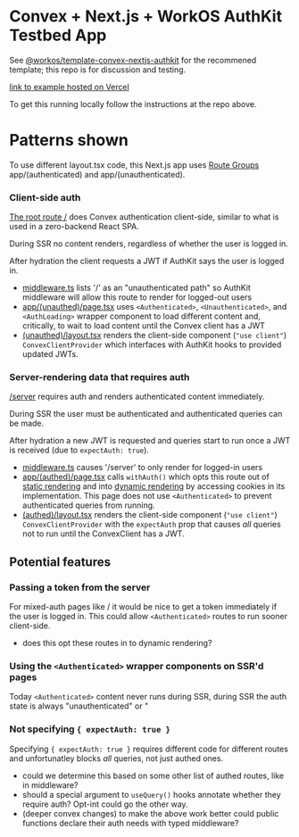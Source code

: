 # Convex + Next.js + WorkOS AuthKit Testbed App

See [@workos/template-convex-nextjs-authkit](https://github.com/workos/template-convex-nextjs-authkit) for the recommened template;
this repo is for discussion and testing.

[link to example hosted on Vercel](https://workos-convex-nextjs-testbed.previews.convex.dev/)

To get this running locally follow the instructions at the repo above.

# Patterns shown

To use different layout.tsx code, this Next.js app uses [Route Groups](https://nextjs.org/docs/app/api-reference/file-conventions/route-groups) app/(authenticated) and app/(unauthenticated).

### Client-side auth

[The root route /](https://workos-convex-nextjs-testbed.previews.convex.dev/) does Convex authentication client-side, similar to what is used in a zero-backend React SPA.

During SSR no content renders, regardless of whether the user is logged in.

After hydration the client requests a JWT if AuthKit says the user is logged in.

- [middleware.ts](./middleware.ts) lists '/' as an "unauthenticated path" so AuthKit middleware will allow this route to render for logged-out users
- [app/(unauthed)/page.tsx](<./app/(unauthed)/page.tsx>) uses `<Authenticated>`, `<Unauthenticated>`, and `<AuthLoading>` wrapper component to load different content and, critically, to wait to load content until the Convex client has a JWT
- [(unauthed)/layout.tsx](<./app/(unauthed)/layout.tsx>) renders the client-side component (`"use client"`) `ConvexClientProvider` which interfaces with AuthKit hooks to provided updated JWTs.

### Server-rendering data that requires auth

[/server](https://workos-convex-nextjs-testbed.previews.convex.dev/server) requires auth and renders authenticated content immediately.

During SSR the user must be authenticated and authenticated queries can be made.

After hydration a new JWT is requested and queries start to run once a JWT is received (due to `expectAuth: true`).

- [middleware.ts](./middleware.ts) causes '/server' to only render for logged-in users
- [app/(authed)/page.tsx](<./app/(authed)/server/page.tsx>) calls `withAuth()` which opts this route out of [static rendering](https://nextjs.org/docs/app/getting-started/partial-prerendering#static-rendering) and into [dynamic rendering](https://nextjs.org/docs/app/getting-started/partial-prerendering#dynamic-rendering) by accessing cookies in its implementation. This page does not use `<Authenticated>` to prevent authenticated queries from running.
- [(authed)/layout.tsx](<./app/(authed)/layout.tsx>) renders the client-side component (`"use client"`) `ConvexClientProvider` with the `expectAuth` prop that causes _all_ queries not to run until the ConvexClient has a JWT.

## Potential features

### Passing a token from the server

For mixed-auth pages like / it would be nice to get a token immediately if the user is logged in. This could allow `<Authenticated>` routes to run sooner client-side.

- does this opt these routes in to dynamic rendering?

### Using the `<Authenticated>` wrapper components on SSR'd pages

Today `<Authenticated>` content never runs during SSR, during SSR the auth state is always "unauthenticated" or "

### Not specifying `{ expectAuth: true }`

Specifying `{ expectAuth: true }` requires different code for different routes and unfortunatley blocks _all_ queries, not just authed ones.

- could we determine this based on some other list of authed routes, like in middleware?
- should a special argument to `useQuery()` hooks annotate whether they require auth? Opt-int could go the other way.
- (deeper convex changes) to make the above work better could public functions declare their auth needs with typed middleware?
